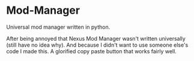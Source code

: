 # Mod-Manager
Universal mod manager written in python.

After being annoyed that Nexus Mod Manager wasn't written universally (still have no idea why). And because I didn't want to use someone else's code I made this.
A glorified copy paste button that works fairly well. 
